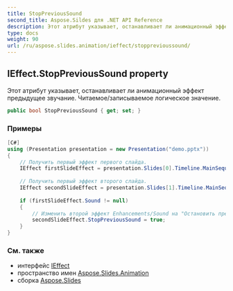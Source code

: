 ```yaml
---
title: StopPreviousSound
second_title: Aspose.Sildes для .NET API Reference
description: Этот атрибут указывает, останавливает ли анимационный эффект предыдущее звучание. Читаемое/записываемое логическое значение.
type: docs
weight: 90
url: /ru/aspose.slides.animation/ieffect/stopprevioussound/
---
```


## IEffect.StopPreviousSound property

Этот атрибут указывает, останавливает ли анимационный эффект предыдущее звучание. Читаемое/записываемое логическое значение.

```csharp
public bool StopPreviousSound { get; set; }
```

### Примеры

```csharp
[C#]
using (Presentation presentation = new Presentation("demo.pptx"))
{
    // Получить первый эффект первого слайда.
    IEffect firstSlideEffect = presentation.Slides[0].Timeline.MainSequence[0];
    
    // Получить первый эффект второго слайда.
    IEffect secondSlideEffect = presentation.Slides[1].Timeline.MainSequence[0];
       
    if (firstSlideEffect.Sound != null)
    {
        // Изменить второй эффект Enhancements/Sound на "Остановить предыдущее звучание"
        secondSlideEffect.StopPreviousSound = true;
    }
}
```

### См. также

* интерфейс [IEffect](../../ieffect)
* пространство имен [Aspose.Slides.Animation](../../ieffect)
* сборка [Aspose.Slides](../../../)

<!-- DO NOT EDIT: сгенерировано xmldocmd для Aspose.Slides.dll -->